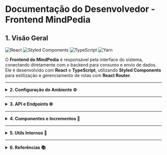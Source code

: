 

# **Documentação do Desenvolvedor - Frontend MindPedia**  

## 1. Visão Geral  

![React](https://img.shields.io/badge/React-61DAFB?style=for-the-badge&logo=react&logoColor=black)
![Styled Components](https://img.shields.io/badge/Styled_Components-DB7093?style=for-the-badge&logo=styled-components&logoColor=white)
![TypeScript](https://img.shields.io/badge/TypeScript-007ACC?style=for-the-badge&logo=typescript&logoColor=white)
![Yarn](https://img.shields.io/badge/Yarn-2C8EBB?style=for-the-badge&logo=yarn&logoColor=white)  

O **Frontend do MindPedia** é responsável pela interface do sistema, conectando diretamente com o backend para consumo e envio de dados.  
Ele é desenvolvido com **React** e **TypeScript**, utilizando **Styled Components** para estilização e gerenciamento de rotas com **React Router**.  

---

<details>
<summary><strong>2. Configuração do Ambiente ⚙️</strong></summary>

### 2.1. Instalação de Dependências  
```bash
yarn install
```

### 2.2. Rodando o Projeto  
```bash
yarn dev
```

### 2.3. Comandos Úteis  
- **Build do Projeto**:  
  ```bash
  yarn build
  ```
- **Rodar Testes**:  
  ```bash
  yarn test
  ```

</details>

---

<details>
<summary><strong>3. API e Endpoints 🌐</strong></summary>

### 3.1. Endpoints Utilizados no Frontend  
| Método | Endpoint         | Descrição                       |
|--------|------------------|---------------------------------|
| GET    | /                 | Página inicial                  |
| GET    | /menu             | Página de menu principal        |
| GET    | /cadastro         | Formulário de cadastro          |
| GET    | /ficha            | Exibe detalhes de um paciente   |
| GET    | /atendimento      | Interface de atendimento        |
| GET    | /quack            | Easter egg secreto 🦆           |
| *      | *                 | Página 404 para rotas inválidas |

### 3.2. Adicionando Novas Rotas  
- Importar o componente desejado e configurar a rota no arquivo principal de rotas:  
  ```jsx
  import { Route, Routes } from 'react-router-dom';
  import NewComponent from './pages/news/newComponent';

  function AppRoutes() {
    return (
      <Routes>
        <Route path="/new" element={<NewComponent />} />
      </Routes>
    );
  }

  export default AppRoutes;
  ```

</details>

---

<details>
<summary><strong>4. Componentes e Incrementos 🧩</strong></summary>

### 4.1. Estrutura dos Componentes  
- Todos os componentes ficam na pasta `src/components`.  
- Cada componente tem seu próprio arquivo `.tsx` e `.styles.ts` para a estilização.

### 4.2. Adicionando um Novo Componente  
1. Crie o componente em `src/components`.  
2. Estilize usando **Styled Components**.  
3. Importe e utilize no local desejado.  

### Exemplo de Componente:
```tsx
import styled from 'styled-components';

const Button = styled.button`
  background-color: #61dafb;
  border: none;
  padding: 10px 20px;
  border-radius: 5px;
`;

export default Button;
```

</details>

---

<details>
<summary><strong>5. Utils Internos 🔧</strong></summary>

### 5.1. O que são os Utils?  
Os **utils** são funções auxiliares reutilizáveis no projeto, como manipulação de datas ou formatação de strings.

### 5.2. Adicionando um Novo Util  
- Crie uma nova função em `src/utils`.  
- Exemplo de uma função utilitária para formatar datas:  
  ```tsx
  export function formatDate(date: Date): string {
    return new Intl.DateTimeFormat('pt-BR').format(date);
  }
  ```

</details>

---

<details>
<summary><strong>6. Referências 📚</strong></summary>

- [Documentação Oficial do MindPedia](../README.md)  
- [React](https://reactjs.org/)  
- [Styled Components](https://styled-components.com/)  
- [TypeScript](https://www.typescriptlang.org/)  
- [Yarn](https://yarnpkg.com/)  
- [React Router](https://reactrouter.com/)  

</details>
